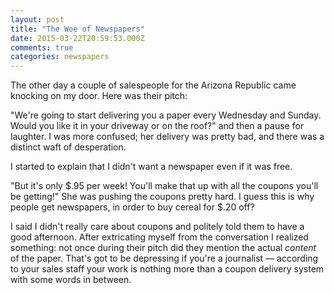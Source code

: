 ```yaml
---
layout: post
title: "The Woe of Newspapers"
date: 2015-03-22T20:59:53.000Z
comments: true
categories: newspapers
---
```


The other day a couple of salespeople for the Arizona Republic came knocking on my door. Here was their pitch:

"We're going to start delivering you a paper every Wednesday and Sunday. Would you like it in your driveway or on the roof?" and then a pause for laughter. I was more confused; her delivery was pretty bad, and there was a distinct waft of desperation.

I started to explain that I didn't want a newspaper even if it was free.

"But it's only $.95 per week! You'll make that up with all the coupons you'll be getting!" She was pushing the coupons pretty hard. I guess this is why people get newspapers, in order to buy cereal for $.20 off? 

I said I didn't really care about coupons and politely told them to have a good afternoon. After extricating myself from the conversation I realized something: not once during their pitch did they mention the actual *content* of the paper. That's got to be depressing if you're a journalist — according to your sales staff your work is nothing more than a coupon delivery system with some words in between.

